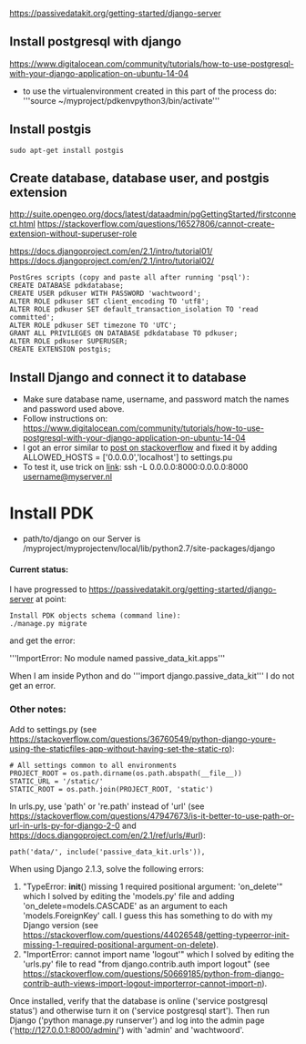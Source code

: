 
https://passivedatakit.org/getting-started/django-server

## Install postgresql with django
https://www.digitalocean.com/community/tutorials/how-to-use-postgresql-with-your-django-application-on-ubuntu-14-04

- to use the virtualenvironment created in this part of the process do:
'''source ~/myproject/pdkenvpython3/bin/activate'''


## Install postgis

~~~~
sudo apt-get install postgis
~~~~

## Create database, database user, and postgis extension

http://suite.opengeo.org/docs/latest/dataadmin/pgGettingStarted/firstconnect.html
https://stackoverflow.com/questions/16527806/cannot-create-extension-without-superuser-role

https://docs.djangoproject.com/en/2.1/intro/tutorial01/
https://docs.djangoproject.com/en/2.1/intro/tutorial02/

~~~~
PostGres scripts (copy and paste all after running 'psql'):
CREATE DATABASE pdkdatabase;
CREATE USER pdkuser WITH PASSWORD 'wachtwoord';
ALTER ROLE pdkuser SET client_encoding TO 'utf8';
ALTER ROLE pdkuser SET default_transaction_isolation TO 'read committed';
ALTER ROLE pdkuser SET timezone TO 'UTC';
GRANT ALL PRIVILEGES ON DATABASE pdkdatabase TO pdkuser;
ALTER ROLE pdkuser SUPERUSER;
CREATE EXTENSION postgis;
~~~~

## Install Django and connect it to database

- Make sure database name, username, and password match the names and password used above.
- Follow instructions on: https://www.digitalocean.com/community/tutorials/how-to-use-postgresql-with-your-django-application-on-ubuntu-14-04
- I got an error similar to [post on stackoverflow](https://stackoverflow.com/questions/40582423/invalid-http-host-header) and fixed it by adding ALLOWED_HOSTS = ['0.0.0.0','localhost'] to settings.pu
- To test it, use trick on [link](https://www.ssh.com/ssh/tunneling/example): ssh -L 0.0.0.0:8000:0.0.0.0:8000 username@myserver.nl

# Install PDK
- path/to/django on our Server is /myproject/myprojectenv/local/lib/python2.7/site-packages/django


#### Current status:

I have progressed to https://passivedatakit.org/getting-started/django-server at point:
~~~~
Install PDK objects schema (command line):
./manage.py migrate
~~~~
and get the error:

'''ImportError: No module named passive_data_kit.apps'''

When I am inside Python and do '''import django.passive_data_kit''' I do not get an error.



### Other notes:
Add to settings.py (see https://stackoverflow.com/questions/36760549/python-django-youre-using-the-staticfiles-app-without-having-set-the-static-ro):
~~~~
# All settings common to all environments
PROJECT_ROOT = os.path.dirname(os.path.abspath(__file__))
STATIC_URL = '/static/'
STATIC_ROOT = os.path.join(PROJECT_ROOT, 'static')
~~~~

In urls.py, use 'path' or 're.path' instead of 'url' (see https://stackoverflow.com/questions/47947673/is-it-better-to-use-path-or-url-in-urls-py-for-django-2-0 and https://docs.djangoproject.com/en/2.1/ref/urls/#url):
~~~~
path('data/', include('passive_data_kit.urls')),
~~~~

When using Django 2.1.3, solve the following errors:
1. "TypeError: __init__() missing 1 required positional argument: 'on_delete'" which I solved by editing the 'models.py' file and adding 'on_delete=models.CASCADE' as an argument to each 'models.ForeignKey' call. I guess this has something to do with my Django version (see https://stackoverflow.com/questions/44026548/getting-typeerror-init-missing-1-required-positional-argument-on-delete).
2. "ImportError: cannot import name 'logout'" which I solved by editing the 'urls.py' file to read  "from django.contrib.auth import logout" (see https://stackoverflow.com/questions/50669185/python-from-django-contrib-auth-views-import-logout-importerror-cannot-import-n).

Once installed, verify that the database is online ('service postgresql status') and otherwise turn it on ('service postgresql start'). Then run Django ('python manage.py runserver') and log into the admin page ('http://127.0.0.1:8000/admin/') with 'admin' and 'wachtwoord'.

